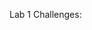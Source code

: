 Lab 1 Challenges:

<!--
***Testing paths and images***
<br>
<img src="../img/practical-malware-analysis-cover.png" align="center" height="300" width="700" >

-->